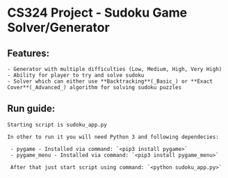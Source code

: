# CS324 Project - Sudoku Game Solver/Generator

## Features:

    - Generator with multiple difficulties (Low, Medium, High, Very High)
    - Ability for player to try and solve sudoku
    - Solver which can either use **Backtracking**(_Basic_) or **Exact Cover**(_Advanced_) algorithm for solving sudoku puzzles

## Run guide:

    Starting script is sudoku_app.py

    In other to run it you will need Python 3 and following dependecies:

     - pygame - Installed via command: `<pip3 install pygame>`
     - pygame_menu - Installed via command: `<pip3 install pygame_menu>`
     
     After that just start script using command: `<python sudoku_app.py>`